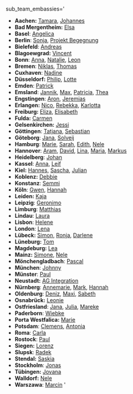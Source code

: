 sub_team_embassies='
* **Aachen:** [Tamara](mailto:Tamara_Aachen@jugendrettet.org), [Johannes](mailto:Johannes_Aachen@jugendrettet.org)
* **Bad Mergentheim:** [Elsa](mailto:Elsa_BadMergentheim@jugendrettet.org)
* **Basel**: [Angelica](mailto:Angelica_Basel@jugendrettet.org)
* **Berlin**: [Sonja](mailto:Sonja@jugendrettet.org), [Projekt Begegnung](mailto:Projekt.Begegnung_Berlin@jugendrettet.org)
* **Bielefeld**: [Andreas](mailto:Andreas_Bielefeld@jugendrettet.org)
* **Blagoewgrad:** [Vincent](mailto:Vincent_Blagoewgrad@jugendrettet.org)
* **Bonn**: [Anna](mailto:AnnaB@jugendrettet.org), [Natalie](mailto:Natalie_Bonn@jugendrettet.org), [Leon](mailto:Leon_Bonn@jugendrettet.org)
* **Bremen**: [Niklas](mailto:Niklas_Bremen@jugendrettet.org), [Thomas](mailto:Thomas@jugendrettet.org)
* **Cuxhaven**: [Nadine](mailto:Nadine_Cuxhaven@jugendrettet.org)
* **Düsseldorf:** [Philip](mailto:Philip_Duesseldorf@jugendrettet.org), [Lotte](mailto:Lotte_Duesseldorf@jugendrettet.org)
* **Emden**: [Patrick](mailto:Patrick_Emden@jugendrettet.org)
* **Emsland**: [Jannik](mailto:Jannik_Emsland@jugendrettet.org), [Max](mailto:MaxB@jugendrettet.org), [Patricia](mailto:Patricia_Emsland@jugendrettet.org), [Thea](mailto:Thea_Emsland@jugendrettet.org)
* **Engstingen**: [Aron](mailto:Aron_Engstingen@jugendrettet.org), [Jeremias](mailto:Jeremias_Engstingen@jugendrettet.org)
* **Erlangen:** [Nico](mailto:Nico_Erlangen@jugendrettet.org), [Rebekka](mailto:Rebekka_Erlangen@jugendrettet.org), [Karlotta](mailto:Karlotta_Erlangen@jugendrettet.org)
* **Freiburg:** [Eliza](mailto:Eliza_Freiburg@jugendrettet.org), [Elisabeth](mailto:Elisabeth_Freiburg@jugendrettet.org)
* **Fulda:** [Carmen](mailto:Carmen_Fulda@jugendrettet.org)
* **Gelsenkirchen:** [Jessi](mailto:Jessi_Gelsenkirchen@jugendrettet.org)
* **Göttingen**: [Tatjana](mailto:Tatjana_Goettingen@jugendrettet.org), [Sebastian](mailto:Sebastian_Goettingen@jugendrettet.org)
* **Göteborg**: [Jana](mailto:Jana_Goeteborg@jugendrettet.org), [Solveij](mailto:Solveij_Goeteborg@jugendrettet.org)
* **Hamburg**: [Marie](mailto:Marie_Hamburg@jugendrettet.org), [Sarah](mailto:Sarah_Hamburg@jugendrettet.org), [Edith](mailto:Edith_Hamburg@jugendrettet.org), [Nele](mailto:Nele_Hamburg@jugendrettet.org)
* **Hannover**: [Aram](mailto:Aram_Hannover@jugendrettet.org), [David](mailto:David_Hannover@jugendrettet.org), [Lina](mailto:Lina_Hannover@jugendrettet.org), [Maria](mailto:Maria_Hannover@jugendrettet.org), [Markus](mailto:Markus@jugendrettet.org)
* **Heidelberg**: [Johan](mailto:Johan_Heidelberg@jugendrettet.org)
* **Kassel**: [Anna](mailto:Anna_Kassel@jugendrettet.org), [Leif](mailto:Leif_Kassel@jugendrettet.org)
* **Kiel:** [Hannes](mailto:Hannes_Kiel@jugendrettet.org), [Sascha](mailto:Sascha_Kiel@jugendrettet.org), [Julian](mailto:Julian_Kiel@jugendrettet.org)
* **Koblenz:** [Debbie](mailto:Debbie_Koblenz@jugendrettet.org)
* **Konstanz**: [Semmi](mailto:Semmi_Konstanz@jugendrettet.org)
* **Köln**: [Gwen](mailto:Koeln@jugendrettet.org), [Hannah](mailto:Koeln@jugendrettet.org)
* **Leiden:** [Kaja](mailto:Kaja_Leiden@jugendrettet.org)
* **Leipzig**: [Geronimo](mailto:Geronimo_Leipzig@jugendrettet.org)
* **Limburg**: [Matthias](mailto:Matthias_Limburg@jugendrettet.org)
* **Lindau**: [Laura](mailto:Laura_Lindau@jugendrettet.org)
* **Lisbon**: [Helene](mailto:Helene_Lisbon@jugendrettet.org)
* **London**: [Lena](mailto:LenaG@jugendrettet.org)
* **Lübeck:** [Simon](mailto:Simon_Luebeck@jugendrettet.org), [Ronja](mailto:Ronja_Luebeck@jugendrettet.org), [Darlene](mailto:Darlene_Luebeck@jugendrettet.org)
* **Lüneburg:** [Tom](mailto:Tom_Lueneburg@jugendrettet.org)
* **Magdeburg:** [Lea](mailto:Lea_Magdeburg@jugendrettet.org)
* **Mainz:** [Simone](mailto:Simone_Mainz@jugendrettet.org), [Nele](mailto:Nele_Mainz@jugendrettet.org)
* **Mönchengladbach**: [Pascal](mailto:Pascal_Moenchengladbach@jugendrettet.org)
* **München**: [Johnny](mailto:Johnny@jugendrettet.org)
* **Münster**: [Paul](mailto:Paul_Muenster@jugendrettet.org)
* **Neustadt:** [AG Integration](mailto:AG.Integration_Neustadt@jugendrettet.org)
* **Nürnberg**: [Annemarie](mailto:Annemarie_Nuernberg@jugendrettet.org), [Mark](mailto:Mark_Nuernberg@jugendrettet.org), [Hannah](mailto:Hannah_Nuernberg@jugendrettet.org)
* **Oldenburg**: [Deniz](mailto:Deniz_Oldenburg@jugendrettet.org), [Maxi](mailto:Maxi_Oldenburg@jugendrettet.org), [Sabeth](mailto:Sabeth_Oldenburg@jugendrettet.org)
* **Osnabrück:** [Leonie](mailto:Leonie_Osnabrueck@jugendrettet.org)
* **Ostfriesland**: [Jana](mailto:Jana_Ostfriesland@jugendrettet.org), [Julia](mailto:Julia@jugendrettet.org), [Mareke](mailto:Mareke@jugendrettet.org)
* **Paderborn**: [Wiebke](mailto:Paderborn@jugendrettet.org)
* **Porta Westfalica:** [Marie](mailto:Marie_PortaWestfalica@jugendrettet.org)
* **Potsdam**: [Clemens](mailto:Clemens@jugendrettet.org), [Antonia](mailto:Antonia_Potsdam@jugendrettet.org)
* **Roma**: [Carla](mailto:Carla_Roma@jugendrettet.org)
* **Rostock**: [Paul](mailto:Paul_Rostock@jugendrettet.org)
* **Siegen:** [Lorenz](mailto:Lorenz_Siegen@jugendrettet.org)
* **Slupsk**: [Radek](mailto:Radek_Slupsk@jugendrettet.org)
* **Stendal:** [Saskia](mailto:Saskia_Stendal@jugendrettet.org)
* **Stockholm**: [Jonas](mailto:Jonas_Stockholm@jugendrettet.org)
* **Tübingen:** [Jovana](mailto:Jovana_Tuebingen@jugendrettet.org)
* **Walldorf:** [Nele](mailto:Nele_Walldorf@jugendrettet.org)
* **Warszawa**: [Marcin](mailto:Marcin_Warszawa@jugendrettet.org)
'
